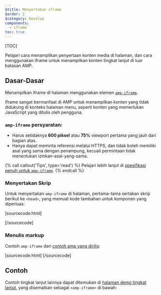 ```yaml
---
$title: Menyertakan iframe
$order: 2
$category: Develop 
components:
  - iframe
toc: true
---
```

[TOC]

Pelajari cara menampilkan penyertaan konten media di halaman, dan cara menggunakan iframe untuk menampilkan konten tingkat lanjut di luar batasan AMP.

## Dasar-Dasar

Menampilkan iframe di halaman menggunakan elemen [`amp-iframe`](/id/docs/reference/components/amp-iframe.html).

Iframe sangat bermanfaat di AMP untuk menampilkan konten yang tidak didukung di konteks halaman menu, 
seperti konten yang memerlukan JavaScript yang ditulis oleh pengguna.

### `amp-iframe` persyaratan:

* Harus setidaknya **600 piksel** atau **75%** viewport pertama yang jauh dari bagian atas.
* Hanya dapat meminta referensi melalui HTTPS, dan tidak boleh memiliki asal yang sama dengan penampung, kecuali permintaan tidak menentukan izinkan-asal-yang-sama.

{% call callout('Tips', type='read') %}
 Pelajari lebih lanjut di [spesifikasi penuh untuk <code>amp-iframe</code>](/id/docs/reference/components/amp-iframe.html). 
{% endcall %}

### Menyertakan Skrip

Untuk menyertakan `amp-iframe` di halaman, pertama-tama sertakan skrip berikut ke `<head>`, yang memuat kode
tambahan untuk komponen yang diperluas:

[sourcecode:html]
<script async custom-element="amp-iframe"
    src="https://cdn.ampproject.org/v0/amp-iframe-0.1.js"></script>
[/sourcecode]

### Menulis markup

Contoh `amp-iframe` dari [contoh amp yang dirilis](https://github.com/ampproject/amphtml/blob/master/examples/released.amp.html):

[sourcecode:html]
<amp-iframe width=300 height=300
    sandbox="allow-scripts allow-same-origin allow-popups allow-popups-to-escape-sandbox"
    layout="responsive"
    frameborder="0"
    src="https://www.google.com/maps/embed/v1/place?key=AIzaSyDG9YXIhKBhqclZizcSzJ0ROiE0qgVfwzI&q=Alameda,%20CA">
</amp-iframe>
[/sourcecode]

## Contoh

Contoh tingkat lanjut lainnya dapat ditemukan di [halaman demo tingkat lanjut](https://ampbyexample.com/components/amp-iframe/), yang disematkan sebagai `<amp-iframe>` di bawah:

<amp-iframe width=300 height=300
    sandbox="allow-scripts allow-same-origin"
    layout="responsive"
    frameborder="0"
    src="https://ampbyexample.com/components/amp-iframe/embed">
</amp-iframe>

